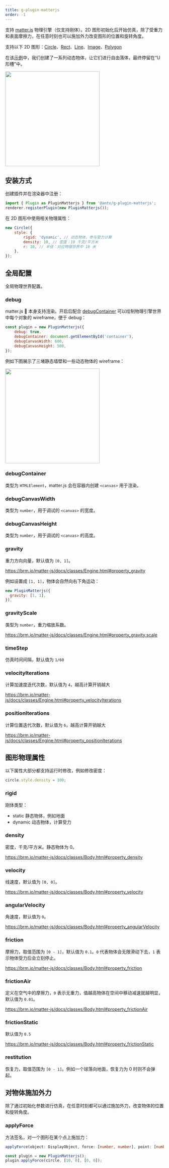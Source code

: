 ```yaml
---
title: g-plugin-matterjs
order: -1
---
```


支持 [matter.js](https://brm.io/matter-js/) 物理引擎（仅支持刚体）。2D 图形初始化后开始仿真，除了受重力和表面摩擦力，在任意时刻也可以施加外力改变图形的位置和旋转角度。

支持以下 2D 图形：[Circle](/api/basic/circle)、[Rect](/api/basic/rect)、[Line](/api/basic/line)、[Image](/api/basic/image)、[Polygon](/api/basic/polygon)

在该[示例](/examples/plugins/physics-engine/#matterjs)中，我们创建了一系列动态物体，让它们进行自由落体，最终停留在“U 形槽”中。

<img src="https://gw.alipayobjects.com/mdn/rms_6ae20b/afts/img/A*Qw5OQLGQy_4AAAAAAAAAAAAAARQnAQ" width="300px">

## 安装方式

创建插件并在渲染器中注册：

```js
import { Plugin as PluginMatterjs } from '@antv/g-plugin-matterjs';
renderer.registerPlugin(new PluginMatterjs());
```

在 2D 图形中使用相关物理属性：

```js
new Circle({
    style: {
        rigid: 'dynamic', // 动态物体，参与受力计算
        density: 10, // 密度：10 千克/平方米
        r: 10, // 半径：对应物理世界中 10 米
    },
});
```

## 全局配置

全局物理世界配置。

### debug

matter.js  本身支持渲染。开启后配合 [debugContainer](/plugins/matterjs#debugcontainer) 可以绘制物理引擎世界中每个对象的 wireframe，便于 debug：

```js
const plugin = new PluginMatterjs({
    debug: true,
    debugContainer: document.getElementById('container'),
    debugCanvasWidth: 600,
    debugCanvasHeight: 500,
});
```

例如下图展示了三堵静态墙壁和一些动态物体的 wireframe：

<img src="https://gw.alipayobjects.com/mdn/rms_6ae20b/afts/img/A*Z5XLQ5zRKzkAAAAAAAAAAAAAARQnAQ" width="300px">

### debugContainer

类型为 `HTMLElement`，matter.js 会在容器内创建 `<canvas>` 用于渲染。

### debugCanvasWidth

类型为 `number`，用于调试的 `<canvas>` 的宽度。

### debugCanvasHeight

类型为 `number`，用于调试的 `<canvas>` 的高度。

### gravity

重力方向向量，默认值为 `[0, 1]`。

<https://brm.io/matter-js/docs/classes/Engine.html#property_gravity>

例如设置成 `[1, 1]`，物体会自然向右下角运动：

```js
new PluginMatterjs({
  gravity: [1, 1],
}),
```

### gravityScale

类型为 `number`，重力缩放系数。

<https://brm.io/matter-js/docs/classes/Engine.html#property_gravity.scale>

### timeStep

仿真时间间隔，默认值为 `1/60`

### velocityIterations

计算加速度迭代次数，默认值为 `4`，越高计算开销越大

<https://brm.io/matter-js/docs/classes/Engine.html#property_velocityIterations>

### positionIterations

计算位置迭代次数，默认值为 `6`，越高计算开销越大

<https://brm.io/matter-js/docs/classes/Engine.html#property_positionIterations>

## 图形物理属性

以下属性大部分都支持运行时修改，例如修改密度：

```js
circle.style.density = 100;
```

### rigid

刚体类型：

- static 静态物体，例如地面
- dynamic 动态物体，计算受力

<!-- - kinematic -->

### density

密度，千克/平方米。静态物体为 0。

<https://brm.io/matter-js/docs/classes/Body.html#property_density>

### velocity

线速度，默认值为 `[0, 0]`。

<https://brm.io/matter-js/docs/classes/Body.html#property_velocity>

### angularVelocity

角速度，默认值为 `0`。

<https://brm.io/matter-js/docs/classes/Body.html#property_angularVelocity>

### friction

摩擦力，取值范围为 `[0 - 1]`，默认值为 `0.1`。`0` 代表物体会无限滑动下去，`1` 表示物体受力后会立刻停止。

<https://brm.io/matter-js/docs/classes/Body.html#property_friction>

### frictionAir

定义在空气中的摩擦力，`0` 表示无重力，值越高物体在空间中移动减速就越明显，默认值为 `0.01`。

<https://brm.io/matter-js/docs/classes/Body.html#property_frictionAir>

### frictionStatic

默认值为 `0.5`

<https://brm.io/matter-js/docs/classes/Body.html#property_frictionStatic>

### restitution

恢复力，取值范围为 `[0 - 1]`。例如一个球落向地面，恢复力为 0 时则不会弹起。

## 对物体施加外力

除了通过初始化参数进行仿真，在任意时刻都可以通过施加外力，改变物体的位置和旋转角度。

### applyForce

方法签名，对一个图形在某个点上施加力：

```ts
applyForce(object: DisplayObject, force: [number, number], point: [number, number])
```

```js
const plugin = new PluginMatterjs();
plugin.applyForce(circle, [10, 0], [0, 0]);
```
